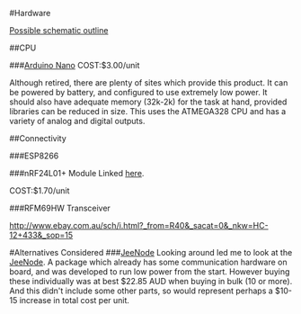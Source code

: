 #Hardware

[Possible schematic outline](http://www.schematics.com/project/beescale-44560/)

##CPU

###[Arduino Nano](https://www.arduino.cc/en/Main/ArduinoBoardNano)
COST:$3.00/unit

Although retired, there are plenty of sites which provide this product. It can be powered by battery, and configured to use extremely low power. It should also have adequate memory (32k-2k) for the task at hand, provided libraries can be reduced in size. This uses the ATMEGA328 CPU and has a variety of analog and digital outputs.

##Connectivity

###ESP8266

###nRF24L01+ Module
Linked [here](https://maniacbug.wordpress.com/2011/11/02/getting-started-rf24/).

COST:$1.70/unit

###RFM69HW Transceiver

http://www.ebay.com.au/sch/i.html?_from=R40&_sacat=0&_nkw=HC-12+433&_sop=15




#Alternatives Considered
###[JeeNode](http://jeelabs.net/projects/hardware/wiki/JeeNode)
Looking around led me to look at the [JeeNode](http://jeelabs.net/projects/hardware/wiki/JeeNode). A package which already has some communication hardware on board, and was developed to run low power from the start. However buying these individually was at best $22.85 AUD when buying in bulk (10 or more). And this didn't include some other parts, so would represent perhaps a $10-15 increase in total cost per unit.
